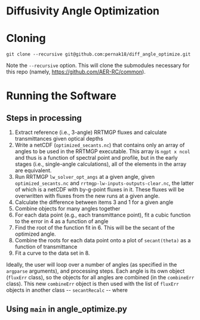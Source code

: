 # Diffusivity Angle Optimization

# Cloning <a name="cloning"></a>

```
git clone --recursive git@github.com:pernak18/diff_angle_optimize.git
```

Note the `--recursive` option. This will clone the submodules necessary for this repo (namely, https://github.com/AER-RC/common).

# Running the Software <a name="running"></a>

## Steps in processing <a name="steps"></a>

  1. Extract reference (i.e., 3-angle) RRTMGP fluxes and calculate transmittances given optical depths
  2. Write a netCDF (`optimized_secants.nc`) that contains only an array of angles to be used in the RRTMGP executable. This array is `ngpt x ncol` and thus is a function of spectral point and profile, but in the early stages (i.e., single-angle calculations), all of the elements in the array are equivalent.
  3. Run RRTMGP `lw_solver_opt_angs` at a given angle, given `optimized_secants.nc` and `rrtmgp-lw-inputs-outputs-clear.nc`, the latter of which is a netCDF with by-g-point fluxes in it. These fluxes will be overwritten with fluxes from the new runs at a given angle.
  4. Calculate the difference between items 3 and 1 for a given angle
  5. Combine objects for many angles together
  6. For each data point (e.g., each transmittance point), fit a cubic function to the error in 4 as a function of angle
  7. Find the root of the function fit in 6. This will be the secant of the optimized angle.
  8. Combine the roots for each data point onto a plot of `secant(theta)` as a function of transmittance
  9. Fit a curve to the data set in 8.

Ideally, the user will loop over a number of angles (as specified in the `argparse` arguments), and processing steps. Each angle is its own object (`fluxErr` class), so the objects for all angles are combined (in the `combineErr` class). This new `combineErr` object is then used with the list of `fluxErr` objects in another class -- `secantRecalc` -- where 

## Using `main` in angle_optimize.py <a name="main"></a>


